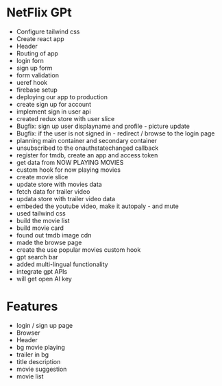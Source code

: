 # NetFlix GPt

- Configure tailwind css
- Create react app 
- Header
- Routing of app
- login forn 
- sign up form 
- form validation
- ueref hook
- firebase setup
- deploying our app to production 
- create sign up for account
- implement sign in user api 
- created redux store with user slice
- Bugfix: sign up user displayname and profile - picture update
- Bugfix: if the user is not signed in - redirect / browse to the login page
- planning main container and secondary container
- unsubscribed to the onauthstatechanged callback
- register for tmdb, create an app and access token 
-  get data from NOW  PLAYING MOVIES
-  custom hook for now playing movies
-  create movie slice
-  update store with movies data
-  fetch data for trailer video
-  updata store with trailer video data
-  embeded the youtube video, make it autopaly - and mute
-  used tailwind css
- build the movie list 
- build movie card 
- found out tmdb image cdn
- made the browse page 
- create the use popular movies custom hook
- gpt search bar
- added multi-lingual functionality
- integrate gpt APIs
- will get open AI key 
 

 # Features
-  login / sign up page
-  Browser
-  Header
-  bg movie playing
-  trailer in bg
-  title description
-  movie suggestion 
-  movie list

